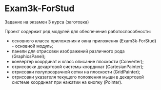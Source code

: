 # Exam3k-ForStud
Задание на экзамен 3 курса (заготовка)

Проект содержит ряд модулей для обеспечения работоспособности:
 - основного класса приложения и окна приложения (Exam3k-ForStud) - основной модуль;
 - панели для отрисовки изображений различного рода (GraphicsPanel);
 - конвертер координат и класс описание плоскости (Converter);
 - отрисовски декартовой системы координат (CartesianPainter);
 - отрисовки полупрозрачной сетки на плоскости (GridPainter);
 - отрисовки указателя текущего положения мыши в декартовой системе координат при нажатии на кнопку (Pointer).
